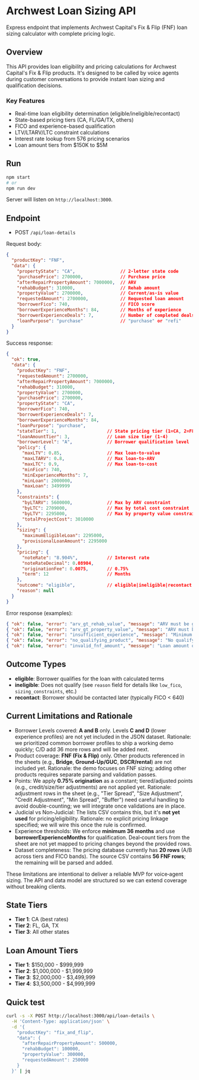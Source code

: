 # Archwest Loan Sizing API

Express endpoint that implements Archwest Capital's Fix & Flip (FNF) loan sizing calculator with complete pricing logic.

## Overview

This API provides loan eligibility and pricing calculations for Archwest Capital's Fix & Flip products. It's designed to be called by voice agents during customer conversations to provide instant loan sizing and qualification decisions.

### Key Features
- Real-time loan eligibility determination (eligible/ineligible/recontact)
- State-based pricing tiers (CA, FL/GA/TX, others)
- FICO and experience-based qualification
- LTV/LTARV/LTC constraint calculations
- Interest rate lookup from 576 pricing scenarios
- Loan amount tiers from $150K to $5M

## Run

```bash
npm start
# or
npm run dev
```

Server will listen on `http://localhost:3000`.

## Endpoint

- POST `/api/loan-details`

Request body:

```json
{
  "productKey": "FNF",
  "data": {
    "propertyState": "CA",                 // 2-letter state code
    "purchasePrice": 2700000,              // Purchase price
    "afterRepairPropertyAmount": 7000000,  // ARV
    "rehabBudget": 310000,                 // Rehab amount
    "propertyValue": 2700000,              // Current/as-is value
    "requestedAmount": 2700000,            // Requested loan amount
    "borrowerFico": 740,                   // FICO score
    "borrowerExperienceMonths": 84,        // Months of experience
    "borrowerExperienceDeals": 7,          // Number of completed deals
    "loanPurpose": "purchase"              // "purchase" or "refi"
  }
}
```

Success response:

```json
{
  "ok": true,
  "data": {
    "productKey": "FNF",
    "requestedAmount": 2700000,
    "afterRepairPropertyAmount": 7000000,
    "rehabBudget": 310000,
    "propertyValue": 2700000,
    "purchasePrice": 2700000,
    "propertyState": "CA",
    "borrowerFico": 740,
    "borrowerExperienceDeals": 7,
    "borrowerExperienceMonths": 84,
    "loanPurpose": "purchase",
    "stateTier": 1,                   // State pricing tier (1=CA, 2=FL/GA/TX, 3=others)
    "loanAmountTier": 3,              // Loan size tier (1-4)
    "borrowerLevel": "A",             // Borrower qualification level
    "policy": {
      "maxLTV": 0.85,                 // Max loan-to-value
      "maxLTARV": 0.8,                // Max loan-to-ARV
      "maxLTC": 0.9,                  // Max loan-to-cost
      "minFico": 740,
      "minExperienceMonths": 7,
      "minLoan": 2000000,
      "maxLoan": 3499999
    },
    "constraints": {
      "byLTARV": 5600000,             // Max by ARV constraint
      "byLTC": 2709000,               // Max by total cost constraint
      "byLTV": 2295000,               // Max by property value constraint
      "totalProjectCost": 3010000
    },
    "sizing": {
      "maximumEligibleLoan": 2295000,
      "provisionalLoanAmount": 2295000
    },
    "pricing": {
      "noteRate": "8.904%",           // Interest rate
      "noteRateDecimal": 0.08904,
      "originationFee": 0.0075,       // 0.75%
      "term": 12                      // Months
    },
    "outcome": "eligible",            // eligible|ineligible|recontact
    "reason": null
  }
}
```

Error response (examples):

```json
{ "ok": false, "error": "arv_gt_rehab_value", "message": "ARV must be greater than rehab budget" }
{ "ok": false, "error": "arv_gt_property_value", "message": "ARV must be greater than property value" }
{ "ok": false, "error": "insufficient_experience", "message": "Minimum 36 months experience required" }
{ "ok": false, "error": "no_qualifying_product", "message": "No qualifying loan product found" }
{ "ok": false, "error": "invalid_fnf_amount", "message": "Loan amount outside acceptable range" }
```

## Outcome Types

- **eligible**: Borrower qualifies for the loan with calculated terms
- **ineligible**: Does not qualify (see `reason` field for details like `low_fico`, `sizing_constraints`, etc.)
- **recontact**: Borrower should be contacted later (typically FICO < 640)

## Current Limitations and Rationale

- Borrower Levels covered: **A and B** only. Levels **C and D** (lower experience profiles) are not yet included in the JSON dataset. Rationale: we prioritized common borrower profiles to ship a working demo quickly; C/D add 36 more rows and will be added next.
- Product coverage: **FNF (Fix & Flip)** only. Other products referenced in the sheets (e.g., **Bridge**, **Ground-Up/GUC**, **DSCR/rental**) are not included yet. Rationale: the demo focuses on FNF sizing; adding other products requires separate parsing and validation passes.
- Points: We apply **0.75% origination** as a constant; tiered/adjusted points (e.g., credit/size/tier adjustments) are not applied yet. Rationale: adjustment rows in the sheet (e.g., "Tier Spread", "Size Adjustment", "Credit Adjustment", "Min Spread", "Buffer") need careful handling to avoid double-counting; we will integrate once validations are in place.
- Judicial vs Non‑Judicial: The lists CSV contains this, but it's **not yet used** for pricing/eligibility. Rationale: no explicit pricing linkage specified; we will wire this once the rule is confirmed.
- Experience thresholds: We enforce **minimum 36 months** and use **borrowerExperienceMonths** for qualification. Deal‑count tiers from the sheet are not yet mapped to pricing changes beyond the provided rows.
- Dataset completeness: The pricing database currently has **20 rows** (A/B across tiers and FICO bands). The source CSV contains **56 FNF rows**; the remaining will be parsed and added.

These limitations are intentional to deliver a reliable MVP for voice‑agent sizing. The API and data model are structured so we can extend coverage without breaking clients.

## State Tiers

- **Tier 1**: CA (best rates)
- **Tier 2**: FL, GA, TX
- **Tier 3**: All other states

## Loan Amount Tiers

- **Tier 1**: $150,000 - $999,999
- **Tier 2**: $1,000,000 - $1,999,999
- **Tier 3**: $2,000,000 - $3,499,999
- **Tier 4**: $3,500,000 - $4,999,999

## Quick test

```bash
curl -s -X POST http://localhost:3000/api/loan-details \
  -H 'Content-Type: application/json' \
  -d '{
    "productKey": "fix_and_flip",
    "data": {
      "afterRepairPropertyAmount": 500000,
      "rehabBudget": 100000,
      "propertyValue": 300000,
      "requestedAmount": 250000
    }
  }' | jq
```


